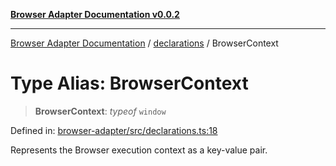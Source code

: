 [**Browser Adapter Documentation v0.0.2**](../../README.md)

***

[Browser Adapter Documentation](../../modules.md) / [declarations](../README.md) / BrowserContext

# Type Alias: BrowserContext

> **BrowserContext**: *typeof* `window`

Defined in: [browser-adapter/src/declarations.ts:18](https://github.com/stonemjs/browser-adapter/blob/6ef18a8abc30e2ff2b6f68150987322f98457246/src/declarations.ts#L18)

Represents the Browser execution context as a key-value pair.
